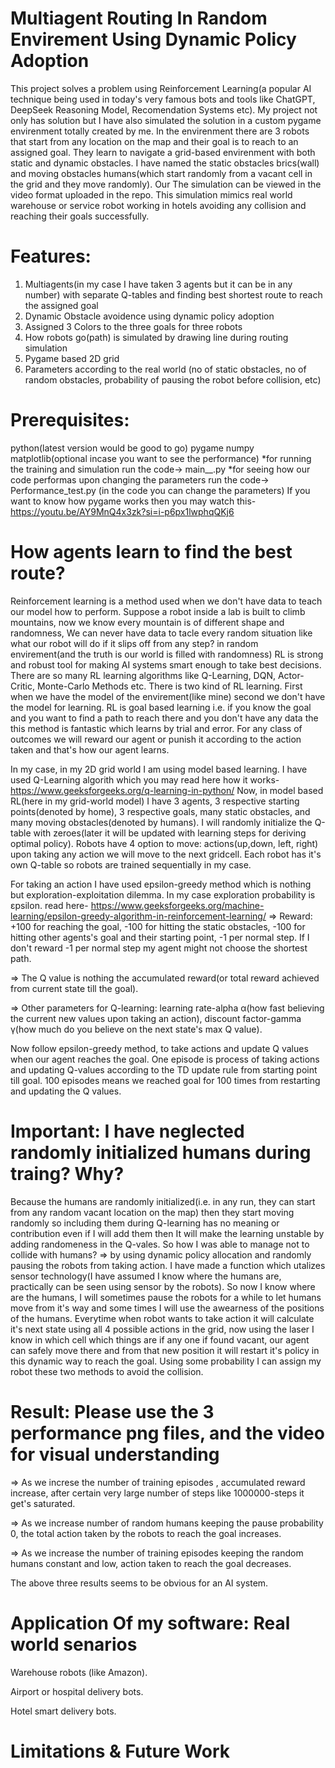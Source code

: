 # Multiagent Routing In Random Envirement Using Dynamic Policy Adoption #

This project solves a problem using Reinforcement Learning(a popular AI technique being used in today's very famous bots and tools like ChatGPT, DeepSeek Reasoning Model, Recomendation Systems etc).  My project not only has solution but I have also simulated the solution in a custom pygame envirenment totally created by me. In the envirenment there are 3 robots that start from any location on the map and their goal is to reach to an assigned goal. They learn to navigate a grid-based envirenment with both static and dynamic obstacles. I have named the static obstacles brics(wall) and moving obstacles humans(which start randomly from a vacant cell in the grid and they move randomly). Our The simulation can be viewed in the video format uploaded in the repo. This simulation mimics real world warehouse or service robot working in hotels avoiding any collision and reaching their goals successfully.

# Features:
1. Multiagents(in my case I have taken 3 agents but it can be in any number) with separate Q-tables and finding best shortest route to reach the assigned goal
2. Dynamic Obstacle avoidence using dynamic policy adoption
3. Assigned 3 Colors to the three goals for three robots
4. How robots go(path) is simulated by drawing line during routing simulation
5. Pygame based 2D grid
6. Parameters according to the real world (no of static obstacles, no of random obstacles, probability of pausing the robot before collision, etc)

# Prerequisites:
python(latest version would be good to go)
pygame
numpy
matplotlib(optional incase you want to see the performance)
*for running the training and simulation run the code-> main__.py
*for seeing how our code performas upon changing the parameters run the code-> Performance_test.py (in the code you can change the parameters)
If you want to know how pygame works then you may watch this- https://youtu.be/AY9MnQ4x3zk?si=i-p6px1lwphqQKj6

# How agents learn to find the best route?
Reinforcement learning is a method used when we don't have data to teach our model how to perform. Suppose a robot inside a lab is built to climb mountains, now we know every mountain is of different shape and randomness, We can never have data to tacle every random situation like what our robot will do if it slips off from any step? in random envirement(and the truth is our world is filled with randomness) RL is strong and robust tool for making AI systems smart enough to take best decisions. There are so many RL learning algorithms like Q-Learning, DQN, Actor-Critic, Monte-Carlo Methods etc. There is two kind of RL learning. First when we have the model of the envirement(like mine) second we don't have the model for learning.
RL is goal based learning i.e. if you know the goal and you want to find a path to reach there and you don't have any data the this method is fantastic which learns by trial and error. For any class of outcomes we will reward our agent or punish it according to the action taken and that's how our agent learns.

In my case, in my 2D grid world I am using model based learning. I have used Q-Learning algorith which you may read here how it works- https://www.geeksforgeeks.org/q-learning-in-python/
Now, in model based RL(here in my grid-world model) I have 3 agents, 3 respective starting points(denoted by home), 3 respective goals, many static obstacles, and many moving obstacles(denoted by humans).
I will randomly initialize the Q-table with zeroes(later it will be updated with learning steps for deriving optimal policy).
Robots have 4 option to move: actions(up,down, left, right) upon taking any action we will move to the next gridcell. Each robot has it's own Q-table so robots are trained sequentially in my case.

For taking an action I have used epsilon-greedy method which is nothing but exploration-exploitation dilemma. In my case exploration probability is εpsilon. read here- https://www.geeksforgeeks.org/machine-learning/epsilon-greedy-algorithm-in-reinforcement-learning/
=> Reward: +100 for reaching the goal, -100 for hitting the static obstacles, -100 for hitting other agents's goal and their starting point, -1 per normal step. If I don't reward -1 per normal step my agent might not choose the shortest path.

=> The Q value is nothing the accumulated reward(or total reward achieved from current state till the goal).

=> Other parameters for Q-learning: learning rate-alpha α(how fast believing the current new values upon taking an action),  discount factor-gamma γ(how much do you believe on the next state's max Q value).

Now follow epsilon-greedy method, to take actions and update Q values when our agent reaches the goal. One episode is process of taking actions and updating Q-values according to the TD update rule from starting point till goal. 100 episodes means we reached goal for 100 times from restarting and updating the Q values.

# Important: I have neglected randomly initialized humans during traing? Why?
Because the humans are randomly initialized(i.e. in any run, they can start from any random vacant location on the map) then they start moving randomly so including them during Q-learning has no meaning or contribution even if I will add them then It will make the learning unstable by adding randomeness in the Q-vales. So how I was able to manage not to collide with humans?
=> by using dynamic policy allocation and randomly pausing the robots from taking action.
I have made a function which utalizes sensor technology(I have assumed I know where the humans are, practically can be seen using sensor by the robots). So now I know where are the humans, I will sometimes pause the robots for a while to let humans move from it's way and some times I will use the awearness of the positions of the humans.
Everytime when robot wants to take action it will calculate it's next state using all 4 possible actions in the grid, now using the laser I know in which cell which things are if any one if found vacant, our agent can safely move there and from that new position it will restart it's policy in this dynamic way to reach the goal. Using some probability I can assign my robot these two methods to avoid the collision.

# Result: Please use the 3 performance png files, and the video for visual understanding
=> As we increse the number of training episodes , accumulated reward increase, after certain very large number of steps like 1000000-steps it get's saturated.

=> As we increase number of random humans keeping the pause probability 0, the total action taken by the robots to reach the goal increases.

=> As we increase the number of training episodes keeping the random humans constant and low, action taken to reach the goal decreases.

The above three results seems to be obvious for an AI system.

# Application Of my software: Real world senarios
Warehouse robots (like Amazon).

Airport or hospital delivery bots.

Hotel smart delivery bots.

# Limitations & Future Work

